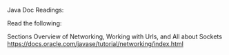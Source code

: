 Java Doc Readings:

Read the following:

Sections Overview of Networking, Working with Urls, and All about Sockets
https://docs.oracle.com/javase/tutorial/networking/index.html
